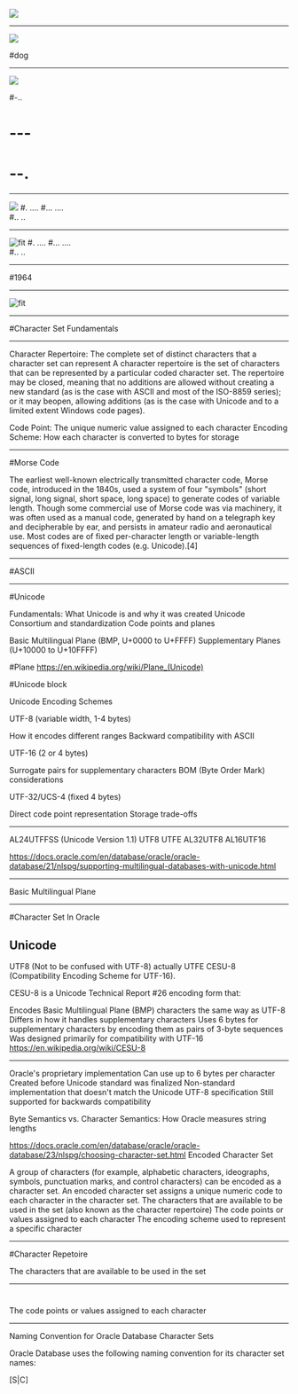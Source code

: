 ![](images/dog.jpg)

---
![](images/dog.jpg)

#dog

---
![](images/dog.jpg)

#-..
# \-\-\-
# --.

---
![](images/dog.jpg)
#. ....
#... ....  
#.. ..

---
![fit](images/tapcode.png)
#. ....
#... ....  
#.. ..

---
#1964

---
![fit](images/ascii.jpg)

---

#Character Set Fundamentals

---
Character Repertoire: The complete set of distinct characters that a character set can represent
A character repertoire is the set of characters that can be represented by a particular coded character set. 
The repertoire may be closed, meaning that no additions are allowed without creating a new standard (as is the case with ASCII and most of the ISO-8859 series); or it may beopen, allowing additions (as is the case with Unicode and to a limited extent Windows code pages).


Code Point:           The unique numeric value assigned to each character
Encoding Scheme:      How each character is converted to bytes for storage

---
#Morse Code

The earliest well-known electrically transmitted character code, Morse code, introduced in the 1840s, used a system of four "symbols" (short signal, long signal, short space, long space) to generate codes of variable length. Though some commercial use of Morse code was via machinery, it was often used as a manual code, generated by hand on a telegraph key and decipherable by ear, and persists in amateur radio and aeronautical use. Most codes are of fixed per-character length or variable-length sequences of fixed-length codes (e.g. Unicode).[4]



---
#ASCII

---
#Unicode

Fundamentals:
   What Unicode is and why it was created
   Unicode Consortium and standardization
   Code points and planes

   Basic Multilingual Plane (BMP, U+0000 to U+FFFF)
   Supplementary Planes (U+10000 to U+10FFFF)

#Plane
https://en.wikipedia.org/wiki/Plane_(Unicode)

#Unicode block

Unicode Encoding Schemes

UTF-8 (variable width, 1-4 bytes)

How it encodes different ranges
Backward compatibility with ASCII


UTF-16 (2 or 4 bytes)

Surrogate pairs for supplementary characters
BOM (Byte Order Mark) considerations


UTF-32/UCS-4 (fixed 4 bytes)

Direct code point representation
Storage trade-offs






---

AL24UTFFSS (Unicode Version 1.1)
UTF8
UTFE
AL32UTF8
AL16UTF16

https://docs.oracle.com/en/database/oracle/oracle-database/21/nlspg/supporting-multilingual-databases-with-unicode.html



---
Basic Multilingual Plane

---


#Character Set In Oracle

Unicode
---
UTF8 (Not to be confused with UTF-8) actually UTFE
CESU-8 (Compatibility Encoding Scheme for UTF-16).

CESU-8 is a Unicode Technical Report #26 encoding form that:

Encodes Basic Multilingual Plane (BMP) characters the same way as UTF-8
Differs in how it handles supplementary characters
Uses 6 bytes for supplementary characters by encoding them as pairs of 3-byte sequences
Was designed primarily for compatibility with UTF-16
https://en.wikipedia.org/wiki/CESU-8



---


Oracle's proprietary implementation
Can use up to 6 bytes per character
Created before Unicode standard was finalized
Non-standard implementation that doesn't match the Unicode UTF-8 specification
Still supported for backwards compatibility


Byte Semantics vs. Character Semantics: How Oracle measures string lengths

https://docs.oracle.com/en/database/oracle/oracle-database/23/nlspg/choosing-character-set.html
Encoded Character Set

A group of characters (for example, alphabetic characters, ideographs, symbols, punctuation marks, and control characters) can be encoded as a character set.
An encoded character set assigns a unique numeric code to each character in the character set. 
The characters that are available to be used in the set (also known as the character repertoire) 
The code points or values assigned to each character
The encoding scheme used to represent a specific character

---
#Character Repetoire

The characters that are available to be used in the set 

---
#
The code points or values assigned to each character


----
Naming Convention for Oracle Database Character Sets

Oracle Database uses the following naming convention for its character set names:

<region><number of bits used to represent a character><standard character set name>[S|C]



